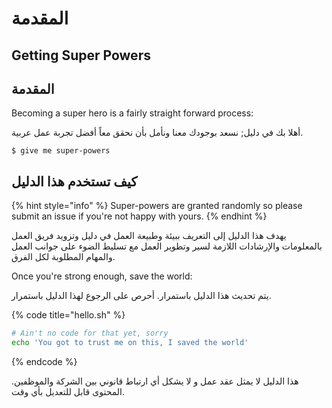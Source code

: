 # المقدمة

## Getting Super Powers

## المقدمة <a id="&#x627;&#x644;&#x645;&#x642;&#x62F;&#x645;&#x629;"></a>

Becoming a super hero is a fairly straight forward process:

أهلا بك في دليل; نسعد بوجودك معنا ونأمل بأن نحقق معاً أفضل تجربة عمل عربية.

```
$ give me super-powers
```

## كيف تستخدم هذا الدليل <a id="&#x643;&#x64A;&#x641;-&#x62A;&#x633;&#x62A;&#x62E;&#x62F;&#x645;-&#x647;&#x630;&#x627;-&#x627;&#x644;&#x62F;&#x644;&#x64A;&#x644;"></a>

{% hint style="info" %}
 Super-powers are granted randomly so please submit an issue if you're not happy with yours.
{% endhint %}

يهدف هذا الدليل إلى التعريف ببيئة وطبيعة العمل في دليل وتزويد فريق العمل بالمعلومات والإرشادات اللازمة لسير وتطوير العمل مع تسليط الضوء على جوانب العمل والمهام المطلوبة لكل الفرق.

Once you're strong enough, save the world:

يتم تحديث هذا الدليل باستمرار. أحرص على الرجوع لهذا الدليل باستمرار.

{% code title="hello.sh" %}
```bash
# Ain't no code for that yet, sorry
echo 'You got to trust me on this, I saved the world'
```
{% endcode %}

هذا الدليل لا يمثل عقد عمل و لا يشكل أي ارتباط قانوني بين الشركة والموظفين. المحتوى قابل للتعديل بأي وقت.



